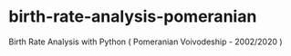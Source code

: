 # birth-rate-analysis-pomeranian
Birth Rate Analysis with Python ( Pomeranian Voivodeship - 2002/2020 )
